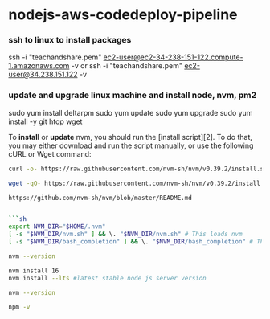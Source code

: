 # nodejs-aws-codedeploy-pipeline

### ssh to linux to install packages 
 ssh -i "teachandshare.pem" ec2-user@ec2-34-238-151-122.compute-1.amazonaws.com -v
 or
 ssh -i "teachandshare.pem" ec2-user@34.238.151.122 -v
 
### update and upgrade linux machine and install node, nvm, pm2 
sudo yum install deltarpm
sudo yum update 
sudo yum upgrade 
sudo yum install -y git htop wget 

To **install** or **update** nvm, you should run the [install script][2]. To do that, you may either download and run the script manually, or use the following cURL or Wget command:
```sh
curl -o- https://raw.githubusercontent.com/nvm-sh/nvm/v0.39.2/install.sh | bash
```
```sh
wget -qO- https://raw.githubusercontent.com/nvm-sh/nvm/v0.39.2/install.sh | bash

https://github.com/nvm-sh/nvm/blob/master/README.md


```sh
export NVM_DIR="$HOME/.nvm"
[ -s "$NVM_DIR/nvm.sh" ] && \. "$NVM_DIR/nvm.sh" # This loads nvm
[ -s "$NVM_DIR/bash_completion" ] && \. "$NVM_DIR/bash_completion" # This loads nvm bash_completion
```

```sh
nvm --version 
```

```sh
nvm install 16
nvm install --lts #latest stable node js server version
```

```sh
nvm --version
```

```sh
npm -v
```
